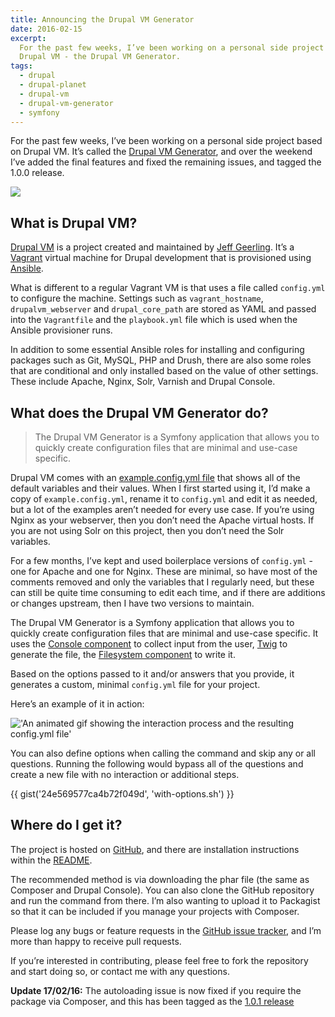 ```yaml
---
title: Announcing the Drupal VM Generator
date: 2016-02-15
excerpt:
  For the past few weeks, I’ve been working on a personal side project based on
  Drupal VM - the Drupal VM Generator.
tags:
  - drupal
  - drupal-planet
  - drupal-vm
  - drupal-vm-generator
  - symfony
---
```


For the past few weeks, I’ve been working on a personal side project based on
Drupal VM. It’s called the [Drupal VM Generator][1], and over the weekend I’ve
added the final features and fixed the remaining issues, and tagged the 1.0.0
release.

![](/images/blog/drupalvm-generate-repo.png)

## What is Drupal VM?

[Drupal VM][2] is a project created and maintained by [Jeff Geerling][3]. It’s a
[Vagrant][4] virtual machine for Drupal development that is provisioned using
[Ansible][5].

What is different to a regular Vagrant VM is that uses a file called
`config.yml` to configure the machine. Settings such as `vagrant_hostname`,
`drupalvm_webserver` and `drupal_core_path` are stored as YAML and passed into
the `Vagrantfile` and the `playbook.yml` file which is used when the Ansible
provisioner runs.

In addition to some essential Ansible roles for installing and configuring
packages such as Git, MySQL, PHP and Drush, there are also some roles that are
conditional and only installed based on the value of other settings. These
include Apache, Nginx, Solr, Varnish and Drupal Console.

## What does the Drupal VM Generator do?

> The Drupal VM Generator is a Symfony application that allows you to quickly
> create configuration files that are minimal and use-case specific.

Drupal VM comes with an [example.config.yml file][6] that shows all of the
default variables and their values. When I first started using it, I’d make a
copy of `example.config.yml`, rename it to `config.yml` and edit it as needed,
but a lot of the examples aren’t needed for every use case. If you’re using
Nginx as your webserver, then you don’t need the Apache virtual hosts. If you
are not using Solr on this project, then you don’t need the Solr variables.

For a few months, I’ve kept and used boilerplace versions of `config.yml` - one
for Apache and one for Nginx. These are minimal, so have most of the comments
removed and only the variables that I regularly need, but these can still be
quite time consuming to edit each time, and if there are additions or changes
upstream, then I have two versions to maintain.

The Drupal VM Generator is a Symfony application that allows you to quickly
create configuration files that are minimal and use-case specific. It uses the
[Console component][7] to collect input from the user, [Twig][8] to generate the
file, the [Filesystem component][9] to write it.

Based on the options passed to it and/or answers that you provide, it generates
a custom, minimal `config.yml` file for your project.

Here’s an example of it in action:

!['An animated gif showing the interaction process and the resulting config.yml file'](/images/blog/drupalvm-generate-example-2.gif)

You can also define options when calling the command and skip any or all
questions. Running the following would bypass all of the questions and create a
new file with no interaction or additional steps.

{{ gist('24e569577ca4b72f049d', 'with-options.sh') }}

## Where do I get it?

The project is hosted on [GitHub][1], and there are installation instructions
within the [README][10].

<div class="github-card" data-github="opdavies/drupal-vm-generator" data-width="400" data-height="" data-theme="default"></div>

The recommended method is via downloading the phar file (the same as Composer
and Drupal Console). You can also clone the GitHub repository and run the
command from there. I’m also wanting to upload it to Packagist so that it can be
included if you manage your projects with Composer.

Please log any bugs or feature requests in the [GitHub issue tracker][11], and
I’m more than happy to receive pull requests.

If you’re interested in contributing, please feel free to fork the repository
and start doing so, or contact me with any questions.

**Update 17/02/16:** The autoloading issue is now fixed if you require the
package via Composer, and this has been tagged as the [1.0.1 release][12]

[1]: https://github.com/opdavies/drupal-vm-generator
[2]: http://www.drupalvm.com
[3]: http://www.jeffgeerling.com
[4]: http://www.vagrantup.com
[5]: https://www.ansible.com
[6]: https://github.com/geerlingguy/drupal-vm/blob/master/example.config.yml
[7]: http://symfony.com/doc/current/components/console/introduction.html
[8]: http://twig.sensiolabs.org
[9]: http://symfony.com/doc/current/components/filesystem/introduction.html
[10]:
  https://github.com/opdavies/drupal-vm-generator/blob/master/README.md#installation
[11]: https://github.com/opdavies/drupal-vm-generator/issues
[12]: https://github.com/opdavies/drupal-vm-generator/releases/tag/1.0.1
